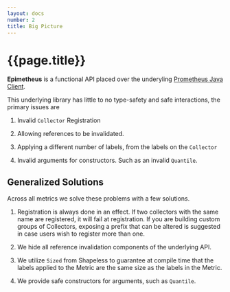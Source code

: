 ```yaml
---
layout: docs
number: 2
title: Big Picture
---
```


# {{page.title}}

**Epimetheus** is a functional API placed over the underyling [Prometheus Java Client](https://github.com/prometheus/client_java).

This underlying library has little to no type-safety and safe interactions, the primary issues are

1. Invalid `Collector` Registration

2. Allowing references to be invalidated.

3. Applying a different number of labels, from the labels on the `Collector`

4. Invalid arguments for constructors. Such as an invalid `Quantile`.

## Generalized Solutions

Across all metrics we solve these problems with a few solutions.

1. Registration is always done in an effect. If two collectors with the same name are registered, it will
fail at registration. If you are building custom groups of Collectors, exposing a prefix that can be altered
is suggested in case users wish to register more than one.

2. We hide all reference invalidation components of the underlying API.

3. We utilize `Sized` from Shapeless to guarantee at compile time that the labels applied to the Metric
are the same size as the labels in the Metric.

4. We provide safe constructors for arguments, such as `Quantile`.

